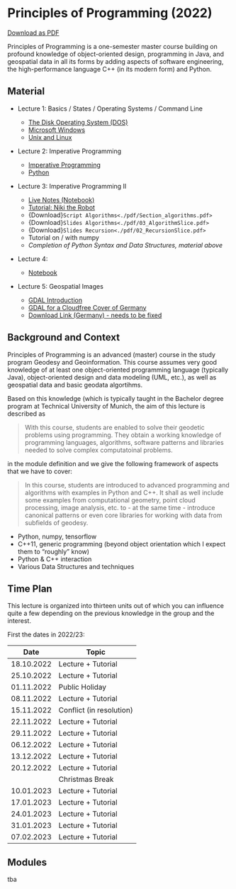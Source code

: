 # Principles of Programming (2022)

<a href="principles-of-programming.pdf">Download as PDF</a>

Principles of Programming is a one-semester master course building on profound knowledge of object-oriented design, programming in Java, and geospatial data in all its forms by adding aspects of software engineering, the high-performance language C++ (in its modern form) and Python.

## Material

- Lecture 1: Basics / States / Operating Systems / Command Line
  - [The Disk Operating System (DOS)](files/dos)
  - [Microsoft Windows](files/windows)
  - [Unix and Linux](files/unix)
- Lecture 2: Imperative Programming
  - [Imperative Programming](files/imperative_programming)
  - [Python](files/python_basics)
- Lecture 3: Imperative Programming II
  - [Live Notes (Notebook)](files/2022-11-08_ExampleFromLecture.ipynb)
  - [Tutorial: Niki the Robot](files/tasks_01_niki)
  - {Download}`Script Algorithms<./pdf/Section_algorithms.pdf>`
  - {Download}`Slides Algorithms<./pdf/03_AlgorithmSlice.pdf>`
  - {Download}`Slides Recursion<./pdf/02_RecursionSlice.pdf>`
  - Tutorial on / with numpy
  - *Completion of Python Syntax and Data Structures, material above*

- Lecture 4:
  - [Notebook](files/prog2022/2022-11-22_Notebook)
- Lecture 5: Geospatial Images
  - [GDAL Introduction](libraries_gdal_intro.md)
  - [GDAL for a Cloudfree Cover of Germany](libraries_gdal_germany.md)
  - [Download Link (Germany) - needs to be fixed](https://api.bgd.ed.tum.de/germany.tiff)

## Background and Context

Principles of Programming is an advanced (master) course in the study program Geodesy and Geoinformation. This course assumes very good knowledge of at least one object-oriented programming language (typically Java), object-oriented design and data modeling (UML, etc.), as well as geospatial data and basic geodata algortihms.

Based on this knowledge (which is typically taught in the Bachelor degree program at Technical University of Munich, the aim of this lecture is described as

> With this course, students are enabled to solve their geodetic problems using programming. They obtain a working knowledge of programming languages, algorithms, software patterns and libraries needed to solve complex computatoinal problems.

in the module definition and we give the following framework of aspects that we have to cover:

> In this course, students are introduced to advanced programming and algorithms with examples in Python and C++. It shall as well include some examples from computational geometry, point cloud processing, image analysis, etc. to - at the same time - introduce canonical patterns or even core libraries for working with data from subfields of geodesy.

- Python, numpy, tensorflow
- C++11, generic programming (beyond object orientation which I expect them to “roughly” know)
- Python & C++ interaction
- Various Data Structures and techniques

## Time Plan

This lecture is organized into thirteen units out of which you can influence quite a few depending
on the previous knowledge in the group and the interest.

First the dates in 2022/23:

|Date       | Topic             |
|---------- | ------------------|
|18.10.2022 | Lecture + Tutorial |
|25.10.2022 | Lecture + Tutorial |
|01.11.2022 | Public Holiday    |
|08.11.2022 | Lecture + Tutorial |
|15.11.2022 | Conflict (in resolution) |
|22.11.2022 | Lecture + Tutorial |
|29.11.2022 | Lecture + Tutorial |
|06.12.2022 | Lecture + Tutorial |
|13.12.2022 | Lecture + Tutorial |
|20.12.2022 | Lecture + Tutorial |
|           | Christmas Break   |
|10.01.2023 | Lecture + Tutorial |
|17.01.2023 | Lecture + Tutorial |
|24.01.2023 | Lecture + Tutorial |
|31.01.2023 | Lecture + Tutorial |
|07.02.2023 | Lecture + Tutorial |

## Modules

tba
